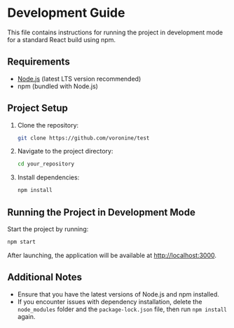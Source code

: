 # Development Guide

This file contains instructions for running the project in development mode for a standard React build using npm.

## Requirements

- [Node.js](https://nodejs.org/) (latest LTS version recommended)
- npm (bundled with Node.js)

## Project Setup

1. Clone the repository:
   ```bash
   git clone https://github.com/voronine/test
   ```
2. Navigate to the project directory:
   ```bash
   cd your_repository
   ```
3. Install dependencies:
   ```bash
   npm install
   ```

## Running the Project in Development Mode

Start the project by running:
```bash
npm start
```
After launching, the application will be available at [http://localhost:3000](http://localhost:3000).

## Additional Notes

- Ensure that you have the latest versions of Node.js and npm installed.
- If you encounter issues with dependency installation, delete the `node_modules` folder and the `package-lock.json` file, then run `npm install` again.
